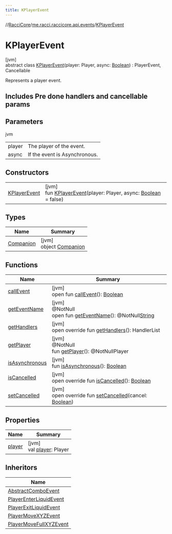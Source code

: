 ```yaml
---
title: KPlayerEvent
---
```

//[RacciCore](../../../index.html)/[me.racci.raccicore.api.events](../index.html)/[KPlayerEvent](index.html)



# KPlayerEvent



[jvm]\
abstract class [KPlayerEvent](index.html)(player: Player, async: [Boolean](https://kotlinlang.org/api/latest/jvm/stdlib/kotlin/-boolean/index.html)) : PlayerEvent, Cancellable

Represents a player event.



##  Includes Pre done handlers and cancellable params



## Parameters


jvm

| | |
|---|---|
| player | The player of the event. |
| async | If the event is Asynchronous. |



## Constructors


| | |
|---|---|
| [KPlayerEvent](-k-player-event.html) | [jvm]<br>fun [KPlayerEvent](-k-player-event.html)(player: Player, async: [Boolean](https://kotlinlang.org/api/latest/jvm/stdlib/kotlin/-boolean/index.html) = false) |


## Types


| Name | Summary |
|---|---|
| [Companion](-companion/index.html) | [jvm]<br>object [Companion](-companion/index.html) |


## Functions


| Name | Summary |
|---|---|
| [callEvent](../-day-event/index.html#-1071638799%2FFunctions%2F863300109) | [jvm]<br>open fun [callEvent](../-day-event/index.html#-1071638799%2FFunctions%2F863300109)(): [Boolean](https://kotlinlang.org/api/latest/jvm/stdlib/kotlin/-boolean/index.html) |
| [getEventName](../-day-event/index.html#1147460734%2FFunctions%2F863300109) | [jvm]<br>@NotNull<br>open fun [getEventName](../-day-event/index.html#1147460734%2FFunctions%2F863300109)(): @NotNull[String](https://kotlinlang.org/api/latest/jvm/stdlib/kotlin/-string/index.html) |
| [getHandlers](get-handlers.html) | [jvm]<br>open override fun [getHandlers](get-handlers.html)(): HandlerList |
| [getPlayer](../-player-move-full-x-y-z-event/index.html#-1478213936%2FFunctions%2F863300109) | [jvm]<br>@NotNull<br>fun [getPlayer](../-player-move-full-x-y-z-event/index.html#-1478213936%2FFunctions%2F863300109)(): @NotNullPlayer |
| [isAsynchronous](../-day-event/index.html#-706610981%2FFunctions%2F863300109) | [jvm]<br>fun [isAsynchronous](../-day-event/index.html#-706610981%2FFunctions%2F863300109)(): [Boolean](https://kotlinlang.org/api/latest/jvm/stdlib/kotlin/-boolean/index.html) |
| [isCancelled](is-cancelled.html) | [jvm]<br>open override fun [isCancelled](is-cancelled.html)(): [Boolean](https://kotlinlang.org/api/latest/jvm/stdlib/kotlin/-boolean/index.html) |
| [setCancelled](set-cancelled.html) | [jvm]<br>open override fun [setCancelled](set-cancelled.html)(cancel: [Boolean](https://kotlinlang.org/api/latest/jvm/stdlib/kotlin/-boolean/index.html)) |


## Properties


| Name | Summary |
|---|---|
| [player](../-player-move-full-x-y-z-event/index.html#-8709326%2FProperties%2F863300109) | [jvm]<br>val [player](../-player-move-full-x-y-z-event/index.html#-8709326%2FProperties%2F863300109): Player |


## Inheritors


| Name |
|---|
| [AbstractComboEvent](../-abstract-combo-event/index.html) |
| [PlayerEnterLiquidEvent](../-player-enter-liquid-event/index.html) |
| [PlayerExitLiquidEvent](../-player-exit-liquid-event/index.html) |
| [PlayerMoveXYZEvent](../-player-move-x-y-z-event/index.html) |
| [PlayerMoveFullXYZEvent](../-player-move-full-x-y-z-event/index.html) |

